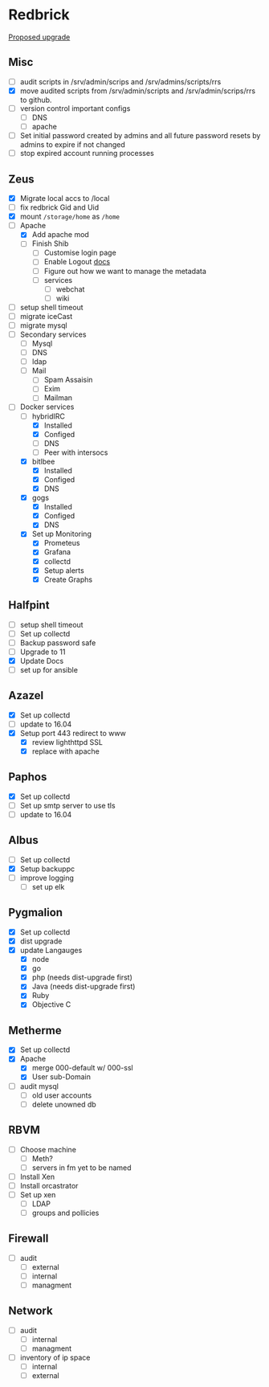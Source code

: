 # Redbrick

[Proposed upgrade](https://www.redbrick.dcu.ie/~d_fens/pub/prop.pdf)

## Misc

- [ ] audit scripts in /srv/admin/scrips and /srv/admins/scripts/rrs
- [x] move audited scripts from /srv/admin/scripts and /srv/admin/scrips/rrs to
      github.
- [ ] version control important configs
  - [ ] DNS
  - [ ] apache
- [ ] Set initial password created by admins and all future password resets by
      admins to expire if not changed
- [ ] stop expired account running processes

## Zeus

- [x] Migrate local accs to /local
- [ ] fix redbrick Gid and Uid
- [x] mount `/storage/home` as `/home`
- [ ] Apache
  - [x] Add apache mod
  - [ ] Finish Shib
    - [ ] Customise login page
    - [ ] Enable Logout
          [docs](https://wiki.shibboleth.net/confluence/display/IDP30/LogoutConfiguration)
    - [ ] Figure out how we want to manage the metadata
    - [ ] services
      - [ ] webchat
      - [ ] wiki
- [ ] setup shell timeout
- [ ] migrate iceCast
- [ ] migrate mysql
- [ ] Secondary services
  - [ ] Mysql
  - [ ] DNS
  - [ ] ldap
  - [ ] Mail
    - [ ] Spam Assaisin
    - [ ] Exim
    - [ ] Mailman
- [ ] Docker services
  - [ ] hybridIRC
    - [x] Installed
    - [x] Configed
    - [ ] DNS
    - [ ] Peer with intersocs
  - [x] bitlbee
    - [x] Installed
    - [x] Configed
    - [x] DNS
  - [x] gogs
    - [x] Installed
    - [x] Configed
    - [x] DNS
  - [x] Set up Monitoring
    - [x] Prometeus
    - [x] Grafana
    - [x] collectd
    - [x] Setup alerts
    - [x] Create Graphs

## Halfpint

- [ ] setup shell timeout
- [ ] Set up collectd
- [ ] Backup password safe
- [ ] Upgrade to 11
- [x] Update Docs
- [ ] set up for ansible

## Azazel

- [x] Set up collectd
- [ ] update to 16.04
- [x] Setup port 443 redirect to www
  - [x] review lighthttpd SSL
  - [x] replace with apache

## Paphos

- [x] Set up collectd
- [ ] Set up smtp server to use tls
- [ ] update to 16.04

## Albus

- [ ] Set up collectd
- [x] Setup backuppc
- [ ] improve logging
  - [ ] set up elk

## Pygmalion

- [x] Set up collectd
- [x] dist upgrade
- [x] update Langauges
  - [x] node
  - [x] go
  - [x] php (needs dist-upgrade first)
  - [x] Java (needs dist-upgrade first)
  - [x] Ruby
  - [x] Objective C

## Metherme

- [x] Set up collectd
- [x] Apache
  - [x] merge 000-default w/ 000-ssl
  - [x] User sub-Domain
- [ ] audit mysql
  - [ ] old user accounts
  - [ ] delete unowned db

## RBVM

- [ ] Choose machine
  - [ ] Meth?
  - [ ] servers in fm yet to be named
- [ ] Install Xen
- [ ] Install orcastrator
- [ ] Set up xen
  - [ ] LDAP
  - [ ] groups and pollicies

## Firewall

- [ ] audit
  - [ ] external
  - [ ] internal
  - [ ] managment

## Network

- [ ] audit
  - [ ] internal
  - [ ] managment
- [ ] inventory of ip space
  - [ ] internal
  - [ ] external

